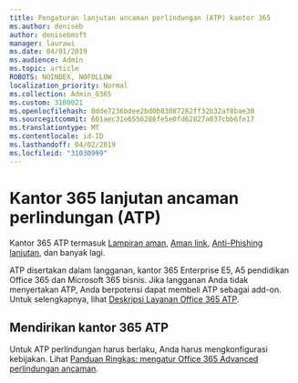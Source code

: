 ```yaml
---
title: Pengaturan lanjutan ancaman perlindungan (ATP) kantor 365
ms.author: deniseb
author: denisebmsft
manager: laurawi
ms.date: 04/01/2019
ms.audience: Admin
ms.topic: article
ROBOTS: NOINDEX, NOFOLLOW
localization_priority: Normal
ms.collection: Admin_O365
ms.custom: 3100021
ms.openlocfilehash: 8dde7236bdee2bd0b83087282ff32b32af8bae30
ms.sourcegitcommit: 601aec31e6556286fe5e0fd62827a037cbb6fe17
ms.translationtype: MT
ms.contentlocale: id-ID
ms.lasthandoff: 04/02/2019
ms.locfileid: "31030999"
---
```

# <a name="office-365-advanced-threat-protection-atp"></a>Kantor 365 lanjutan ancaman perlindungan (ATP)

Kantor 365 ATP termasuk [Lampiran aman](https://docs.microsoft.com/office365/securitycompliance/atp-safe-attachments), [Aman link](https://docs.microsoft.com/office365/securitycompliance/atp-safe-links), [Anti-Phishing lanjutan](https://docs.microsoft.com/office365/securitycompliance/atp-anti-phishing), dan banyak lagi. 

ATP disertakan dalam langganan, kantor 365 Enterprise E5, A5 pendidikan Office 365 dan Microsoft 365 bisnis. Jika langganan Anda tidak menyertakan ATP, Anda berpotensi dapat membeli ATP sebagai add-on. Untuk selengkapnya, lihat [Deskripsi Layanan Office 365 ATP](https://docs.microsoft.com/office365/servicedescriptions/office-365-advanced-threat-protection-service-description).

## <a name="set-up-office-365-atp"></a>Mendirikan kantor 365 ATP

Untuk ATP perlindungan harus berlaku, Anda harus mengkonfigurasi kebijakan. Lihat [Panduan Ringkas: mengatur Office 365 Advanced perlindungan ancaman](https://docs.microsoft.com/office365/securitycompliance/checklist-atp-setup).

